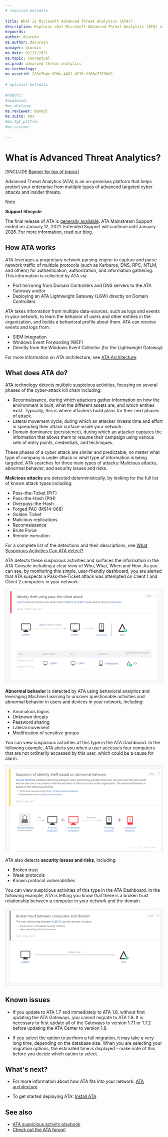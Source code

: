 ```yaml
---
# required metadata

title: What is Microsoft Advanced Threat Analytics (ATA)?
description: Explains what Microsoft Advanced Threat Analytics (ATA) is and what kinds of suspicious activities it can detect
keywords:
author: dcurwin
ms.author: dacurwin
manager: dcurwin
ms.date: 02/17/2021
ms.topic: conceptual
ms.prod: advanced-threat-analytics
ms.technology:
ms.assetid: 283e7b4e-996a-4491-b7f6-ff06e73790d2

# optional metadata

#ROBOTS:
#audience:
#ms.devlang:
ms.reviewer: bennyl
ms.suite: ems
#ms.tgt_pltfrm:
#ms.custom:

---
```


# What is Advanced Threat Analytics?

[!INCLUDE [Banner for top of topics](includes/banner.md)]

Advanced Threat Analytics (ATA) is an on-premises platform that helps protect your enterprise from multiple types of advanced targeted cyber attacks and insider threats.

> [!NOTE]
> **Support lifecycle**
>
> The final release of ATA is [generally available](https://support.microsoft.com/help/4568997/update-3-for-microsoft-advanced-threat-analytics-1-9). ATA Mainstream Support ended on January 12, 2021. Extended Support will continue until January 2026. For more information, read [our blog](https://techcommunity.microsoft.com/t5/security-compliance-and-identity/end-of-mainstream-support-for-advanced-threat-analytics-january/ba-p/1539181).

## How ATA works

ATA leverages a proprietary network parsing engine to capture and parse network traffic of multiple protocols (such as Kerberos, DNS, RPC, NTLM, and others) for authentication, authorization, and information gathering. This information is collected by ATA via:

- Port mirroring from Domain Controllers and DNS servers to the ATA Gateway and/or
- Deploying an ATA Lightweight Gateway (LGW) directly on Domain Controllers

ATA takes information from multiple data-sources, such as logs and events in your network, to learn the behavior of users and other entities in the organization, and builds a behavioral profile about them.
ATA can receive events and logs from:

- SIEM Integration
- Windows Event Forwarding (WEF)
- Directly from the Windows Event Collector (for the Lightweight Gateway)


For more information on ATA architecture, see [ATA Architecture](ata-architecture.md).

## What does ATA do?

ATA technology detects multiple suspicious activities, focusing on several phases of the cyber-attack kill chain including:

- Reconnaissance, during which attackers gather information on how the environment is built, what the different assets are, and which entities exist. Typically, this is where attackers build plans for their next phases of attack.
- Lateral movement cycle, during which an attacker invests time and effort in spreading their attack surface inside your network.
- Domain dominance (persistence), during which an attacker captures the information that allows them to resume their campaign using various sets of entry points, credentials, and techniques. 

These phases of a cyber attack are similar and predictable, no matter what type of company is under attack or what type of information is being targeted.
ATA searches for three main types of attacks: Malicious attacks, abnormal behavior, and security issues and risks.

**Malicious attacks** are detected deterministically, by looking for the full list of known attack types including:

- Pass-the-Ticket (PtT)
- Pass-the-Hash (PtH)
- Overpass-the-Hash
- Forged PAC (MS14-068)
- Golden Ticket
- Malicious replications
- Reconnaissance
- Brute Force
- Remote execution

For a complete list of the detections and their descriptions, see [What Suspicious Activities Can ATA detect?](ata-threats.md). 

ATA detects these suspicious activities and surfaces the information in the ATA Console including a clear view of Who, What, When and How. As you can see, by monitoring this simple, user-friendly dashboard, you are alerted that ATA suspects a Pass-the-Ticket attack was attempted on Client 1 and Client 2 computers in your network.

 ![sample ATA screen pass-the-ticket.](media/pass_the_ticket_sa.png)

**Abnormal behavior** is detected by ATA using behavioral analytics and leveraging Machine Learning to uncover questionable activities and abnormal behavior in users and devices in your network, including:

- Anomalous logins
- Unknown threats
- Password sharing
- Lateral movement
- Modification of sensitive groups


You can view suspicious activities of this type in the ATA Dashboard. In the following example, ATA alerts you when a user accesses four computers that are not ordinarily accessed by this user, which could be a cause for alarm.

 ![sample ATA screen abnormal behavior.](media/abnormal-behavior-sa.png) 

ATA also detects **security issues and risks**, including:

- Broken trust
- Weak protocols
- Known protocol vulnerabilities

You can view suspicious activities of this type in the ATA Dashboard. In the following example, ATA is letting you know that there is a broken trust relationship between a computer in your network and the domain.

  ![sample ATA screen broken trust.](media/broken-trust-sa.png)


## Known issues

- If you update to ATA 1.7 and immediately to ATA 1.8, without first updating the ATA Gateways, you cannot migrate to ATA 1.8. It is necessary to first update all of the Gateways to version 1.7.1 or 1.7.2 before updating the ATA Center to version 1.8.

- If you select the option to perform a full migration, it may take a very long time, depending on the database size. When you are selecting your migration options, the estimated time is displayed - make note of this before you decide which option to select. 


## What's next?

- For more information about how ATA fits into your network: [ATA architecture](ata-architecture.md)

- To get started deploying ATA: [Install ATA](install-ata-step1.md)

## See also

- [ATA suspicious activity playbook](https://aka.ms/ataplaybook)
- [Check out the ATA forum!](https://social.technet.microsoft.com/Forums/security/home?forum=mata)
